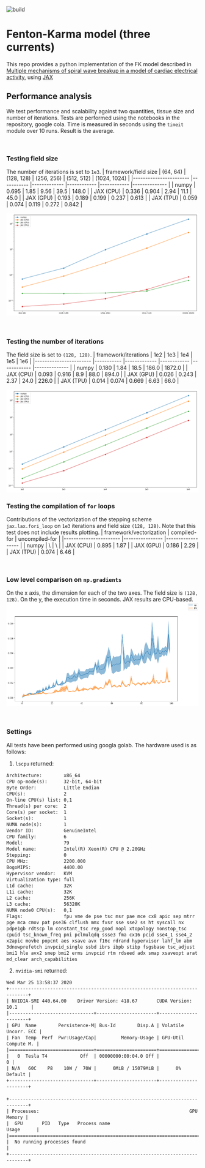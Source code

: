 ![build](https://github.com/epignatelli/fenton_karma_jax/workflows/build/badge.svg)

# Fenton-Karma model (three currents)


This repo provides a python implementation of the FK model described in [Multiple mechanisms of spiral wave breakup in a model of cardiac electrical activity](https://aip.scitation.org/doi/10.1063/1.1504242), using [JAX](https://github.com/google/jax)


## Performance analysis

We test performance and scalability against two quantities, tissue size and number of iterations.
Tests are performed using the notebooks in the repository, google cola.
Time is measured in seconds using the `timeit` module over 10 runs. Result is the average.

<br>

### Testing field size
The number of iterations is set to `1e3`.
|  framework/field size 	|  (64, 64) 	|  (128, 128) 	| (256, 256) 	| (512, 512) 	| (1024, 1024) 	|
|-----------------------	|-----------	|-------------	|------------	|------------	|--------------	|
| numpy                 	| 0.695     	| 1.85         	| 9.56        	| 39.5      	| 148.0        	|
| JAX (CPU)             	| 0.336        	| 0.904       	| 2.94      	| 11.1      	| 45.0       	|
| JAX (GPU)             	| 0.193    	    | 0.189      	| 0.199      	| 0.237     	| 0.613        	|
| JAX (TPU)             	| 0.059     	| 0.074      	| 0.119     	| 0.272      	| 0.842       	|

![](results/performance/field_size.png)

<br>

### Testing the number of iterations
The field size is set to `(128, 128)`.
|  framework/iterations 	| 1e2       	| 1e3         	| 1e4        	| 1e5        	| 1e6          	|
|-----------------------	|-----------	|-------------	|------------	|------------	|--------------	|
| numpy                 	| 0.180         | 1.84      	| 18.5     	    | 186.0       	| 1872.0      	|
| JAX (CPU)             	| 0.093    	    | 0.916      	| 8.9         	| 88.0         	| 894.0       	|
| JAX (GPU)             	| 0.026     	| 0.243      	| 2.37      	| 24.0    	    | 226.0        	|
| JAX (TPU)             	| 0.014       	| 0.074      	| 0.669     	| 6.63       	| 66.0        	|

![](results/performance/iterations.png)
<br>

### Testing the compilation of `for` loops
Contributions of the vectorization of the stepping scheme `jax.lax.fori_loop` on `1e3` iterations and field size `(128, 128)`. Note that this test does not include results plotting.
|  framework/vectorization 	| compiled-for  	| uncompiled-for   	| 
|-----------------------	|----------------	|------------------	|
| numpy                 	| \             	| \                	|
| JAX (CPU)             	| 0.895    	        | 1.87              | 
| JAX (GPU)             	| 0.186         	| 2.29           	|
| JAX (TPU)             	| 0.074           	| 6.46              |

<br>

### Low level comparison on `np.gradients` 
On the x axis, the dimension for each of the two axes. The field size is `(128, 128)`.
On the y, the execution time in seconds.
JAX results are CPU-based.
![test](results/performance/gradient.jpeg)

<br>

### Settings
All tests have been performed using googla golab.
The hardware used is as follows:


1. `lscpu` returned:
    
```
Architecture:        x86_64
CPU op-mode(s):      32-bit, 64-bit
Byte Order:          Little Endian
CPU(s):              2
On-line CPU(s) list: 0,1
Thread(s) per core:  2
Core(s) per socket:  1
Socket(s):           1
NUMA node(s):        1
Vendor ID:           GenuineIntel
CPU family:          6
Model:               79
Model name:          Intel(R) Xeon(R) CPU @ 2.20GHz
Stepping:            0
CPU MHz:             2200.000
BogoMIPS:            4400.00
Hypervisor vendor:   KVM
Virtualization type: full
L1d cache:           32K
L1i cache:           32K
L2 cache:            256K
L3 cache:            56320K
NUMA node0 CPU(s):   0,1
Flags:               fpu vme de pse tsc msr pae mce cx8 apic sep mtrr pge mca cmov pat pse36 clflush mmx fxsr sse sse2 ss ht syscall nx pdpe1gb rdtscp lm constant_tsc rep_good nopl xtopology nonstop_tsc cpuid tsc_known_freq pni pclmulqdq ssse3 fma cx16 pcid sse4_1 sse4_2 x2apic movbe popcnt aes xsave avx f16c rdrand hypervisor lahf_lm abm 3dnowprefetch invpcid_single ssbd ibrs ibpb stibp fsgsbase tsc_adjust bmi1 hle avx2 smep bmi2 erms invpcid rtm rdseed adx smap xsaveopt arat md_clear arch_capabilities
```

2. `nvidia-smi` returned:

```
Wed Mar 25 13:58:37 2020       
+-----------------------------------------------------------------------------+
| NVIDIA-SMI 440.64.00    Driver Version: 418.67       CUDA Version: 10.1     |
|-------------------------------+----------------------+----------------------+
| GPU  Name        Persistence-M| Bus-Id        Disp.A | Volatile Uncorr. ECC |
| Fan  Temp  Perf  Pwr:Usage/Cap|         Memory-Usage | GPU-Util  Compute M. |
|===============================+======================+======================|
|   0  Tesla T4            Off  | 00000000:00:04.0 Off |                    0 |
| N/A   60C    P8    10W /  70W |      0MiB / 15079MiB |      0%      Default |
+-------------------------------+----------------------+----------------------+
                                                                               
+-----------------------------------------------------------------------------+
| Processes:                                                       GPU Memory |
|  GPU       PID   Type   Process name                             Usage      |
|=============================================================================|
|  No running processes found                                                 |
+-----------------------------------------------------------------------------+
```
